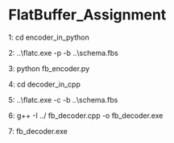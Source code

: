 # FlatBuffer_Assignment

1: cd encoder_in_python

2: ..\flatc.exe -p -b ..\schema.fbs

3: python fb_encoder.py

4: cd decoder_in_cpp

5: ..\flatc.exe -c -b ..\schema.fbs 

6: g++ -I ../ fb_decoder.cpp -o fb_decoder.exe

7: fb_decoder.exe